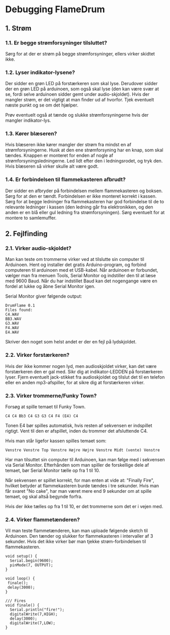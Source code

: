 Debugging FlameDrum
=====

## 1. Strøm

### 1.1. Er begge strømforsyninger tilsluttet? 

Sørg for at der er strøm på begge strømforsyninger, ellers virker skidtet ikke.

### 1.2. Lyser indikator-lysene?

Der sidder en grøn LED på forstærkeren som skal lyse. Derudover sidder der en grøn LED på arduinoen, som også skal lyse (den kan være svær at se, fordi selve arduinoen sidder gemt under audio-skjoldet). Hvis der mangler strøm, er det vigtigt at man finder ud af hvorfor. Tjek eventuelt næste punkt og se om det hjælper.

Prøv eventuelt også at tænde og slukke strømforsyningerne hvis der mangler indikator-lys.

### 1.3. Kører blæseren? 

Hvis blæseren ikke kører mangler der strøm fra mindst en af strømforsyningerne. Husk at den ene strømforsyning har en knap, som skal tændes. Knappen er monteret for enden af nogle af strømforsyningsledningerne. Led lidt efter den i ledningsrodet, og tryk den. Hvis blæseren så virker skulle alt være godt.

### 1.4. Er forbindelsen til flammekasteren afbrudt?

Der sidder en afbryder på forbindelsen mellem flammekasteren og boksen. Sørg for at den er tændt. Forbindelsen er ikke monteret korrekt i kassen. Sørg for at begge ledninger fra flammekasteren har god forbindelse til de to relevante ledninger i kassen (den ledning går fra elektronikken, og den anden er en blå eller gul ledning fra strømforsyningen). Sørg eventuelt for at montere to samlemuffer.

## 2. Fejlfinding

### 2.1. Virker audio-skjoldet?

Man kan teste om trommerne virker ved at tilslutte sin computer til Arduinoen. Hent og installer det gratis Arduino-program, og forbind computeren til arduinoen med et USB-kabel. Når arduinoen er forbundet, vælger man fra menuen Tools, Serial Monitor og indstiller den til at læse med 9600 Baud. Når du har indstillet Baud kan det nogengange være en fordel at lukke og åbne Serial Monitor igen. 

Serial Monitor giver følgende output:

    DrumFlame 0.1
    Files found:
    C4.WAV
    BB3.WAV
    G3.WAV
    F4.WAV
    E4.WAV

Skriver den noget som helst andet er der en fejl på lydskjoldet.

### 2.2. Virker forstærkeren?

Hvis der ikke kommer nogen lyd, men audioskjoldet virker, kan det være forstærkeren den er gal med. Sikr dig at indikator-LEDDEN på forstærkeren lyser. Fjern eventuelt jack-stikket fra audioskjoldet og tilslut det til en telefon eller en anden mp3-afspiller, for at sikre dig at forstærkeren virker.

### 2.3. Virker trommerne/Funky Town?

Forsøg at spille temaet til Funky Town. 

    C4 C4 Bb3 C4 G3 G3 C4 F4 (E4) C4

Tonen E4 bør spilles automatisk, hvis resten af sekvensen er indspillet rigtigt. Vent til den er afspillet, inden du trommer det afsluttende C4.

Hvis man står ligefor kassen spilles temaet som:

    Venstre Venstre Top Venstre Højre Højre Venstre Midt (vente) Venstre

Har man tilsuttet sin computer til Arduinoen, kan man følge med i sekvensen via Serial Monitor. Efterhånden som man spiller de forskellige dele af temaet, bør Serial Monitor tælle op fra 1 til 10.

Når sekvensen er spillet korrekt, for man enten at vide at: "Finally Fire", hvilket betyder at flammekasteren burde tændes i tre sekunder. Hvis man får svaret "No cake", har man været mere end 9 sekunder om at spille temaet, og skal altså begynde forfra.

Hvis der ikke tælles op fra 1 til 10, er det trommerne som det er i vejen med.

### 2.4. Virker flammetænderen?
 
Vil man teste flammetænderen, kan man uploade følgende sketch til Arduinoen. Den tænder og slukker for flammekasteren i intervaller af 3 sekunder. Hvis det ikke virker bør man tjekke strøm-forbindelsen til flammekasteren.

    void setup() {
      Serial.begin(9600);           
      pinMode(7, OUTPUT);
    }

    void loop() {
     finale();
     delay(3000); 
    }

    /// Fires
    void finale() {
      Serial.println("fire!");
      digitalWrite(7,HIGH);
      delay(3000);
      digitalWrite(7,LOW); 
    }


